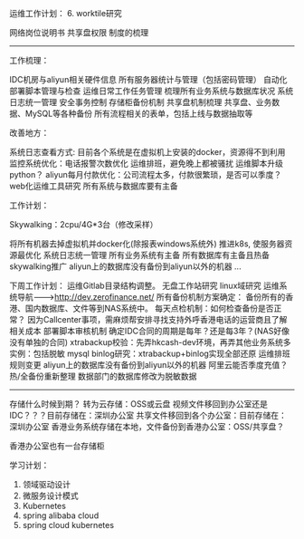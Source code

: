 运维工作计划：
6. worktile研究

网络岗位说明书
共享盘权限
制度的梳理

--------------------------------------------------
工作梳理：

IDC机房与aliyun相关硬件信息
所有服务器统计与管理（包括密码管理）
自动化部署脚本管理与检查
运维日常工作任务管理
梳理所有业务系统与数据库状况
系统日志统一管理
安全事务控制
存储柜备份机制
共享盘机制梳理
共享盘、业务数据、MySQL等各种备份
所有流程相关的表单，包括上线与数据抽取等

改善地方：

系统日志查看方式:
目前各个系统是在虚拟机上安装的docker，资源得不到利用
监控系统优化：电话报警次数优化
运维排班，避免晚上都被骚扰
运维脚本升级python？
aliyun每月付款优化：公司流程太多，付款很繁琐，是否可以季度？
web化运维工具研究
所有系统与数据库要有主备

工作计划：

Skywalking：2cpu/4G*3台（修改采样）

将所有机器去掉虚拟机并docker化(除报表windows系统外)
推进k8s, 使服务器资源最优化
系统日志统一管理
所有业务系统有主备
所有数据库有主备且热备
skywalking推广
aliyun上的数据库没有备份到aliyun以外的机器
...


下周工作计划：
运维Gitlab目录结构调整。
无盘工作站研究
linux域研究
运维系统导航--->http://dev.zerofinance.net/
所有备份机制方案确定：
备份所有的香港、国内数据库、文件等到NAS系统中。
每天点检机制：如何检查备份是否正常？
因为Callcenter事项，需麻烦帮安排寻找支持外呼香港电话的运营商且了解相关成本
部署脚本审核机制
确定IDC合同的周期是每年？还是每3年？(NAS好像没有单独的合同)
xtrabackup校验：先弄hkcash-dev环境，再弄其他业务系统多实例：包括脱敏
mysql binlog研究：xtrabackup+binlog实现全部还原
运维排班规则变更 
aliyun上的数据库没有备份到aliyun以外的机器
阿里云能否季度充值？
热/全备份重新整理
数据部门的数据库修改为脱敏数据


--------------------------
存储什么时候到期？
转为云存储：OSS或云盘
视频文件移回到办公室还是IDC？？？目前存储在：深圳办公室
共享文件移回到各个办公室：目前存储在：深圳办公室
香港业务系统存储在本地，文件备份到香港办公室：OSS/共享盘？

香港办公室也有一台存储柜




学习计划：
1. 领域驱动设计
2. 微服务设计模式
3. Kubernetes
4. spring alibaba cloud
5. spring cloud kubernetes